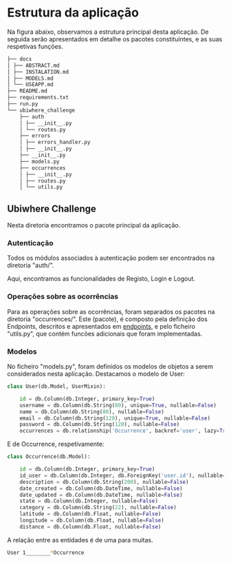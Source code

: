 # Estrutura da aplicação

Na figura abaixo, observamos a estrutura principal desta aplicação. De seguida serão apresentados em detalhe os pacotes constituíntes, e as suas respetivas funções.

``` sh
├── docs
│ ├── ABSTRACT.md
│ ├── INSTALATION.md
│ ├── MODELS.md
│ └── USEAPP.md
├── README.md
├── requirements.txt
├── run.py
└── ubiwhere_challenge
    ├── auth
    │ ├── __init__.py
    │ └── routes.py
    ├── errors
    │ ├── errors_handler.py
    │ ├── __init__.py
    ├── __init__.py
    ├── models.py
    ├── occurrences
    │ ├── __init__.py
    │ ├── routes.py
    │ └── utils.py  
```

## Ubiwhere Challenge
Nesta diretoria encontramos o pacote principal da aplicação.

### Autenticação
Todos os módulos associados à autenticação podem ser encontrados na diretoria "auth/".

Aqui, encontramos as funcionalidades de Registo, Login e Logout.

### Operações sobre as ocorrências
Para as operações sobre as ocorrências, foram separados os pacotes na diretoria "occurrences/". Este (pacote), é composto pela definição dos Endpoints, descritos e apresentados em [endpoints](USEAPP.md), e pelo ficheiro "utils.py", que contém funcões adicionais que foram implementadas.

### Modelos

No ficheiro "models.py", foram definidos os modelos de objetos a serem considerados nesta aplicação. Destacamos o modelo de User: 

``` python
class User(db.Model, UserMixin):

    id = db.Column(db.Integer, primary_key=True)
    username = db.Column(db.String(80), unique=True, nullable=False)
    name = db.Column(db.String(80), nullable=False)
    email = db.Column(db.String(120), unique=True, nullable=False)
    password = db.Column(db.String(120), nullable=False)
    occurrences = db.relationship('Occurrence', backref='user', lazy=True)
```
E de Occurrence, respetivamente: 
``` python
class Occurrence(db.Model):

    id = db.Column(db.Integer, primary_key=True)
    id_user = db.Column(db.Integer, db.ForeignKey('user.id'), nullable=False)
    description = db.Column(db.String(200), nullable=False)
    date_created = db.Column(db.DateTime, nullable=False)
    date_updated = db.Column(db.DateTime, nullable=False)
    state = db.Column(db.Integer, nullable=False)
    category = db.Column(db.String(22), nullable=False)
    latitude = db.Column(db.Float, nullable=False)
    longitude = db.Column(db.Float, nullable=False)
    distance = db.Column(db.Float, nullable=False)
```

A relação entre as entidades é de uma para muitas.
``` sh
User 1________*Occurrence
```